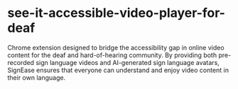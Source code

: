 # see-it-accessible-video-player-for-deaf
Chrome extension designed to bridge the accessibility gap in online video content for the deaf and hard-of-hearing community. By providing both pre-recorded sign language videos and AI-generated sign language avatars, SignEase ensures that everyone can understand and enjoy video content in their own language.
